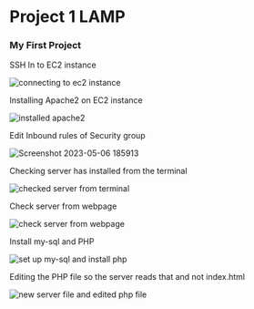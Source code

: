 # Project 1 LAMP

### My First Project 


SSH In to EC2 instance 

![connecting to ec2 instance](https://user-images.githubusercontent.com/85685078/236639590-6d2c9811-42ee-479f-b770-793f109134ea.png)

Installing Apache2 on EC2 instance

![installed apache2](https://user-images.githubusercontent.com/85685078/236639601-63656529-5b05-4977-9029-ee071099cadb.png)

Edit Inbound rules of Security group 

![Screenshot 2023-05-06 185913](https://user-images.githubusercontent.com/85685078/236639722-fe518760-ceb2-4bbe-88d0-cb75c0b28932.png)

Checking server has installed from the terminal 

![checked server from terminal](https://user-images.githubusercontent.com/85685078/236639612-f9fe943f-0174-4458-ac0f-de782d57f404.png)

Check server from webpage

![check server from webpage](https://user-images.githubusercontent.com/85685078/236639616-721c5a20-3074-42ed-8788-232a485298ee.png)

Install my-sql and PHP

![set up my-sql and install php](https://user-images.githubusercontent.com/85685078/236639621-11715e75-a7a5-4fb3-8267-a2b13f645005.png)

Editing the PHP file so the server reads that and not index.html

![new server file and edited php file](https://user-images.githubusercontent.com/85685078/236639628-a85feaa1-ed83-4031-8504-34ac6600817c.png)
